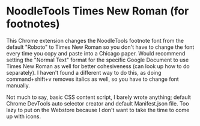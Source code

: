 # NoodleTools Times New Roman (for footnotes)

This Chrome extension changes the NoodleTools footnote font from the default "Roboto" to Times New Roman so you don't have to change the font every time you copy and paste into a Chicago paper. Would recommend setting the "Normal Text" format for the specific Google Document to use Times New Roman as well for better cohesiveness (can look up how to do separately). I haven't found a different way to do this, as doing command+shift+v removes italics as well, so you have to change font manually.

Not much to say, basic CSS content script, I barely wrote anything; default Chrome DevTools auto selector creator and default Manifest.json file. Too lazy to put on the Webstore because I don't want to take the time to come up with icons.